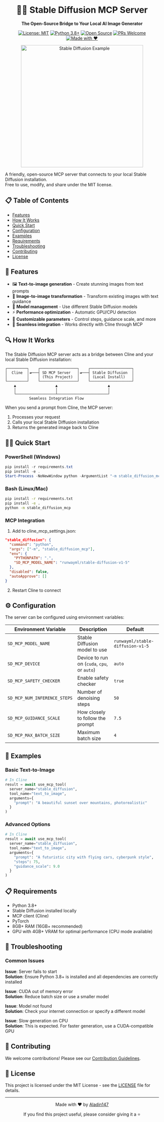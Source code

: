<div align="center">

# 🌈✨ Stable Diffusion MCP Server

**The Open-Source Bridge to Your Local AI Image Generator**

[![License: MIT](https://img.shields.io/badge/License-MIT-yellow.svg)](https://opensource.org/licenses/MIT) 
[![Python 3.8+](https://img.shields.io/badge/python-3.8+-blue.svg)](https://www.python.org/downloads/)
[![Open Source](https://badges.frapsoft.com/os/v2/open-source.svg?v=103)](https://opensource.org/)
[![PRs Welcome](https://img.shields.io/badge/PRs-welcome-brightgreen.svg)](CONTRIBUTING.md)
[![Made with ❤️](https://img.shields.io/badge/Made%20with-%E2%9D%A4%EF%B8%8F-red.svg)](https://github.com/Aladin147)

<img src="https://raw.githubusercontent.com/CompVis/stable-diffusion/main/assets/stable-diffusion-v1/samples/txt2img/merged-0006.png" alt="Stable Diffusion Example" width="400"/>

</div>

A friendly, open-source MCP server that connects to your local Stable Diffusion installation.  
Free to use, modify, and share under the MIT license.

## 📋 Table of Contents

- [Features](#-features)
- [How It Works](#-how-it-works)
- [Quick Start](#-quick-start)
- [Configuration](#-configuration)
- [Examples](#-examples)
- [Requirements](#-requirements)
- [Troubleshooting](#-troubleshooting)
- [Contributing](#-contributing)
- [License](#-license)

## 🚀 Features

- 🖼️ **Text-to-image generation** - Create stunning images from text prompts
- 🔄 **Image-to-image transformation** - Transform existing images with text guidance
- 🤖 **Model management** - Use different Stable Diffusion models
- ⚡ **Performance optimization** - Automatic GPU/CPU detection
- 🔧 **Customizable parameters** - Control steps, guidance scale, and more
- 🔌 **Seamless integration** - Works directly with Cline through MCP

## 🔍 How It Works

The Stable Diffusion MCP server acts as a bridge between Cline and your local Stable Diffusion installation:

```
┌─────────┐    ┌─────────────────┐    ┌───────────────────┐
│  Cline  │◄───┤ SD MCP Server   │◄───┤ Stable Diffusion  │
│         │    │ (This Project)  │    │ (Local Install)   │
└─────────┘    └─────────────────┘    └───────────────────┘
    ▲                  ▲                       ▲
    │                  │                       │
    └──────────────────┴───────────────────────┘
           Seamless Integration Flow
```

When you send a prompt from Cline, the MCP server:
1. Processes your request
2. Calls your local Stable Diffusion installation
3. Returns the generated image back to Cline

## 🏃‍♂️ Quick Start

### PowerShell (Windows)
```powershell
pip install -r requirements.txt
pip install -e .
Start-Process -NoNewWindow python -ArgumentList "-m stable_diffusion_mcp"
```

### Bash (Linux/Mac)
```bash
pip install -r requirements.txt
pip install -e .
python -m stable_diffusion_mcp
```

### MCP Integration
1. Add to cline_mcp_settings.json:
```json
"stable_diffusion": {
  "command": "python",
  "args": ["-m", "stable_diffusion_mcp"],
  "env": {
    "PYTHONPATH": ".",
    "SD_MCP_MODEL_NAME": "runwayml/stable-diffusion-v1-5"
  },
  "disabled": false,
  "autoApprove": []
}
```
2. Restart Cline to connect

## ⚙️ Configuration

The server can be configured using environment variables:

| Environment Variable | Description | Default |
|----------------------|-------------|---------|
| `SD_MCP_MODEL_NAME` | Stable Diffusion model to use | `runwayml/stable-diffusion-v1-5` |
| `SD_MCP_DEVICE` | Device to run on (`cuda`, `cpu`, or `auto`) | `auto` |
| `SD_MCP_SAFETY_CHECKER` | Enable safety checker | `true` |
| `SD_MCP_NUM_INFERENCE_STEPS` | Number of denoising steps | `50` |
| `SD_MCP_GUIDANCE_SCALE` | How closely to follow the prompt | `7.5` |
| `SD_MCP_MAX_BATCH_SIZE` | Maximum batch size | `4` |

## 📝 Examples

### Basic Text-to-Image

```python
# In Cline
result = await use_mcp_tool(
  server_name="stable_diffusion",
  tool_name="text_to_image",
  arguments={
    "prompt": "A beautiful sunset over mountains, photorealistic"
  }
)
```

### Advanced Options

```python
# In Cline
result = await use_mcp_tool(
  server_name="stable_diffusion",
  tool_name="text_to_image",
  arguments={
    "prompt": "A futuristic city with flying cars, cyberpunk style",
    "steps": 75,
    "guidance_scale": 9.0
  }
)
```

## 📋 Requirements

- Python 3.8+
- Stable Diffusion installed locally
- MCP client (Cline)
- PyTorch
- 8GB+ RAM (16GB+ recommended)
- GPU with 4GB+ VRAM for optimal performance (CPU mode available)

## 🔧 Troubleshooting

### Common Issues

**Issue**: Server fails to start  
**Solution**: Ensure Python 3.8+ is installed and all dependencies are correctly installed

**Issue**: CUDA out of memory error  
**Solution**: Reduce batch size or use a smaller model

**Issue**: Model not found  
**Solution**: Check your internet connection or specify a different model

**Issue**: Slow generation on CPU  
**Solution**: This is expected. For faster generation, use a CUDA-compatible GPU

## 👥 Contributing

We welcome contributions! Please see our [Contribution Guidelines](CONTRIBUTING.md).

## 📄 License

This project is licensed under the MIT License - see the [LICENSE](LICENSE) file for details.

---

<div align="center">
  
Made with ❤️ by [Aladin147](https://github.com/Aladin147)

If you find this project useful, please consider giving it a ⭐

</div>
